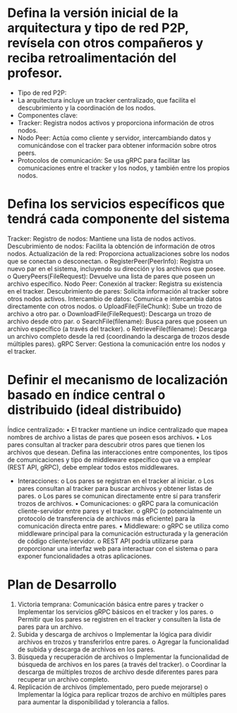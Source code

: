 # Defina la versión inicial de la arquitectura y tipo de red P2P, revísela con otros compañeros y reciba retroalimentación del profesor.
- Tipo de red P2P:
- La arquitectura incluye un tracker centralizado, que facilita el descubrimiento y la coordinación de los nodos.
- Componentes clave:
- Tracker: Registra nodos activos y proporciona información de otros nodos.
- Nodo Peer: Actúa como cliente y servidor, intercambiando datos y comunicándose con el tracker para obtener información sobre otros peers.
- Protocolos de comunicación: Se usa gRPC para facilitar las comunicaciones entre el tracker y los nodos, y también entre los propios nodos.

# Defina los servicios específicos que tendrá cada componente del sistema
Tracker:
Registro de nodos: Mantiene una lista de nodos activos.
Descubrimiento de nodos: Facilita la obtención de información de otros nodos.
Actualización de la red: Proporciona actualizaciones sobre los nodos que se conectan o desconectan.
o	RegisterPeer(PeerInfo): Registra un nuevo par en el sistema, incluyendo su dirección y los archivos que posee.
o	QueryPeers(FileRequest): Devuelve una lista de pares que poseen un archivo específico.
Nodo Peer:
Conexión al tracker: Registra su existencia en el tracker.
Descubrimiento de pares: Solicita información al tracker sobre otros nodos activos.
Intercambio de datos: Comunica e intercambia datos directamente con otros nodos.
o	UploadFile(FileChunk): Sube un trozo de archivo a otro par.
o	DownloadFile(FileRequest): Descarga un trozo de archivo desde otro par.
o	SearchFile(filename): Busca pares que poseen un archivo específico (a través del tracker).
o	RetrieveFile(filename): Descarga un archivo completo desde la red (coordinando la descarga de trozos desde múltiples pares).
gRPC Server: Gestiona la comunicación entre los nodos y el tracker.

# Definir el mecanismo de localización basado en índice central o distribuido (ideal distribuido)
Índice centralizado:
•	El tracker mantiene un índice centralizado que mapea nombres de archivo a listas de pares que poseen esos archivos.
•	Los pares consultan al tracker para descubrir otros pares que tienen los archivos que desean.
Defina las interacciones entre componentes, los tipos de comunicaciones y tipo de middleware específico que va a emplear (REST API, gRPC), debe emplear todos estos middlewares.
- Interacciones:
o	Los pares se registran en el tracker al iniciar.
o	Los pares consultan al tracker para buscar archivos y obtener listas de pares.
o	Los pares se comunican directamente entre sí para transferir trozos de archivos.
•	Comunicaciones:
o	gRPC para la comunicación cliente-servidor entre pares y el tracker.
o	gRPC (o potencialmente un protocolo de transferencia de archivos más eficiente) para la comunicación directa entre pares.
•	Middleware:
o	gRPC se utiliza como middleware principal para la comunicación estructurada y la generación de código cliente/servidor.
o	REST API podría utilizarse para proporcionar una interfaz web para interactuar con el sistema o para exponer funcionalidades a otras aplicaciones.

# Plan de Desarrollo
1.	Victoria temprana: Comunicación básica entre pares y tracker 
o	Implementar los servicios gRPC básicos en el tracker y los pares.
o	Permitir que los pares se registren en el tracker y consulten la lista de pares para un archivo.
2.	Subida y descarga de archivos 
o	Implementar la lógica para dividir archivos en trozos y transferirlos entre pares.
o	Agregar la funcionalidad de subida y descarga de archivos en los pares.
3.	Búsqueda y recuperación de archivos 
o	Implementar la funcionalidad de búsqueda de archivos en los pares (a través del tracker).
o	Coordinar la descarga de múltiples trozos de archivo desde diferentes pares para recuperar un archivo completo.
4.	Replicación de archivos (implementado, pero puede mejorarse)
o	Implementar la lógica para replicar trozos de archivo en múltiples pares para aumentar la disponibilidad y tolerancia a fallos.

